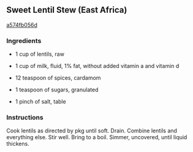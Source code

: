 ## Sweet Lentil Stew (East Africa)

[a574fb056d](http://www.food.com/recipe/sweet-lentil-stew-east-africa-375915)

### Ingredients

 - 1 cup of lentils, raw

 - 1 cup of milk, fluid, 1% fat, without added vitamin a and vitamin d

 - 12 teaspoon of spices, cardamom

 - 1 teaspoon of sugars, granulated

 - 1 pinch of salt, table

### Instructions

Cook lentils as directed by pkg until soft. Drain. Combine lentils and everything else. Stir well. Bring to a boil. Simmer, uncovered, until liquid thickens.